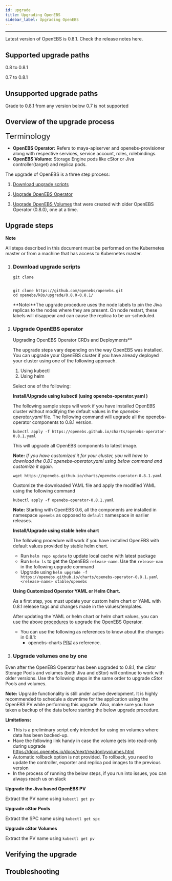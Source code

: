 ```yaml
---
id: upgrade
title: Upgrading OpenEBS
sidebar_label: Upgrading OpenEBS
---
```

------

Latest version of OpenEBS is 0.8.1. Check the release notes here. 





## Supported upgrade paths

0.8 to 0.8.1

0.7 to 0.8.1

## Unsupported upgrade paths

Grade to 0.8.1 from any version below 0.7 is not supported

## Overview of the upgrade process

<font size="5">Terminology</font>

- **OpenEBS Operator:** Refers to maya-apiserver and openebs-provisioner along with respective services, service account, roles, rolebindings.
- **OpenEBS Volume:** Storage Engine pods like cStor or Jiva controller(target)  and replica pods.



The upgrade of OpenEBS is a three step process:

1. [Download upgrade scripts](/docs/next/upgrade.html#download-upgrade-scripts)

2. [Upgrade  OpenEBS Operator](/docs/next/upgrade.html#upgrade-openebs-operator)

3. [Upgrade OpenEBS Volumes](/docs/next/upgrade.html#upgrade-volumes-one-by-one) that were created with older OpenEBS Operator (0.8.0), one at a time.

   

## Upgrade steps 

**Note**

All steps described in this document must be performed on the Kubernetes master or from a machine that has access to Kubernetes master.

1. ### Download upgrade scripts

    `git clone`  

   ```
   
   git clone https://github.com/openebs/openebs.git
   cd openebs/k8s/upgrade/0.8.0-0.8.1/
   ```

   

   **Note:**The upgrade  procedure uses the node labels to pin the Jiva replicas to the nodes where they are present. On node restart, these labels will disappear and can cause the replica to be un-scheduled.

2. ### Upgrade OpenEBS operator

   Upgrading OpenEBS Operator CRDs and Deployments**

   The upgrade steps vary depending on the way OpenEBS was installed. You can upgrade your OpenEBS cluster if you have already deployed your cluster using one of the following approach.

   1. Using kubectl
   2. Using helm

   Select one of the following:

   **Install/Upgrade using kubectl (using openebs-operator.yaml )**

   The following sample steps will work if you have installed OpenEBS cluster without modifying the default values in the *openebs-operator.yaml* file.  The following command will upgrade all the openebs-operator components to 0.8.1 version.  

   ```
   kubectl apply -f https://openebs.github.io/charts/openebs-operator-0.8.1.yaml
   ```

   This will upgrade all OpenEBS components to latest image.

   **Note:** *If you have customized it for your cluster, you will have to download the 0.8.1 openebs-operator.yaml using below command and customize it again.* 

   ```
   wget https://openebs.github.io/charts/openebs-operator-0.8.1.yaml
   ```

   Customize the downloaded YAML file and apply the modified YAML using the following command

   ```
   kubectl apply -f openebs-operator-0.8.1.yaml
   ```

   **Note:** Starting with OpenEBS 0.6, all the components are installed in namespace `openebs` as opposed to `default` namespace in earlier releases.

   **Install/Upgrade using stable helm chart**

   The following procedure will work if you have installed OpenEBS with default values provided by stable helm chart.

   - Run `helm repo update` to update local cache with latest package
   - Run `helm ls` to get the OpenEBS `release-name`. Use the `release-nam` in the following upgrade command
   - Upgrade using `helm upgrade -f https://openebs.github.io/charts/openebs-operator-0.8.1.yaml <release-name> stable/openebs`

   **Using Customized Operator YAML or Helm Chart.**

   As a first step, you must update your custom helm chart or YAML with 0.8.1 release tags and changes made in the values/templates.

   After updating the YAML or helm chart or helm chart values, you can use the above [procedures](https://staging-docs.openebs.io/docs/next/upgrade.html#install-upgrade-using-table-openebs-helm-chart) to upgrade the OpenEBS Operator.

   - You can use the following as references to know about the changes in 0.8.1:
     - openebs-charts [PR#](https://github.com/openebs/openebs/pull/) as reference.

   

3. ### Upgrade volumes one by one



Even after the OpenEBS Operator has been upgraded to 0.8.1, the cStor Storage Pools and volumes (both Jiva and cStor) will continue to work with older versions. Use the following steps in the same order to upgrade cStor Pools and volumes.

**Note:** Upgrade functionality is still under active development. It is highly recommended to schedule a downtime for the application using the OpenEBS PV while performing this upgrade. Also, make sure you have taken a backup of the data before starting the below upgrade procedure.

**Limitations:**

- This is a preliminary script only intended for using on volumes where data has been backed-up.
- Have the following link handy in case the volume gets into read-only during upgrade <https://docs.openebs.io/docs/next/readonlyvolumes.html>
- Automatic rollback option is not provided. To rollback, you need to update the controller, exporter and replica pod images to the previous version
- In the process of running the below steps, if you run into issues, you can always reach us on slack

**Upgrade the Jiva based OpenEBS PV**

Extract the PV name using `kubectl get pv`



**Upgrade cStor Pools**

Extract the SPC name using `kubectl get spc`



**Upgrade cStor Volumes**

Extract the PV name using `kubectl get pv`





## Verifying the upgrade

<TBD>

## Troubleshooting 

<TBD>

<!-- Hotjar Tracking Code for https://docs.openebs.io -->

<script>
   (function(h,o,t,j,a,r){
       h.hj=h.hj||function(){(h.hj.q=h.hj.q||[]).push(arguments)};
       h._hjSettings={hjid:785693,hjsv:6};
       a=o.getElementsByTagName('head')[0];
       r=o.createElement('script');r.async=1;
       r.src=t+h._hjSettings.hjid+j+h._hjSettings.hjsv;
       a.appendChild(r);
   })(window,document,'https://static.hotjar.com/c/hotjar-','.js?sv=');
</script>


<!-- Global site tag (gtag.js) - Google Analytics -->
<script async src="https://www.googletagmanager.com/gtag/js?id=UA-92076314-12"></script>
<script>
  window.dataLayer = window.dataLayer || [];
  function gtag(){dataLayer.push(arguments);}
  gtag('js', new Date());

  gtag('config', 'UA-92076314-12');
</script>
